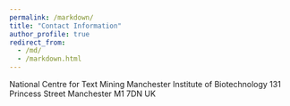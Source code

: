 ```yaml
---
permalink: /markdown/
title: "Contact Information"
author_profile: true
redirect_from: 
  - /md/
  - /markdown.html
---
```




National Centre for Text Mining
Manchester Institute of Biotechnology
131 Princess Street
Manchester
M1 7DN
UK

